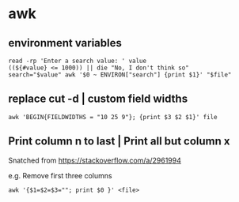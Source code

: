 # awk

## environment variables

```text
read -rp 'Enter a search value: ' value
((${#value} <= 1000)) || die "No, I don't think so"
search="$value" awk '$0 ~ ENVIRON["search"] {print $1}' "$file"
```



## replace cut -d | custom field widths

```text
awk 'BEGIN{FIELDWIDTHS = "10 25 9"}; {print $3 $2 $1}' file
```

## Print column n to last | Print all but column x

Snatched from <https://stackoverflow.com/a/2961994>

e.g. Remove first three columns

```text
awk '{$1=$2=$3=""; print $0 }' <file>
```
